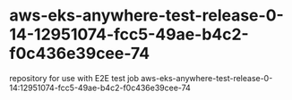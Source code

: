 # aws-eks-anywhere-test-release-0-14-12951074-fcc5-49ae-b4c2-f0c436e39cee-74
repository for use with E2E test job aws-eks-anywhere-test-release-0-14:12951074-fcc5-49ae-b4c2-f0c436e39cee-74
